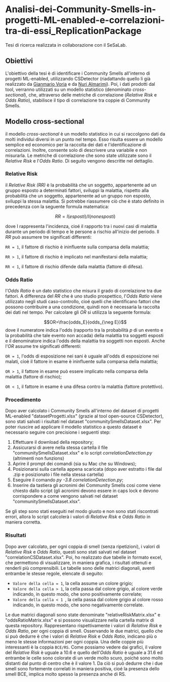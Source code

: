# Analisi-dei-Community-Smells-in-progetti-ML-enabled-e-correlazioni-tra-di-essi_ReplicationPackage
Tesi di ricerca realizzata in collaborazione con il SeSaLab.

## Obiettivi
L'obiettivo della tesi è di identificare i Community Smells all'interno di progetti ML-enabled, utilizzando CSDetector (riadattando quello li già realizzato da [Gianmario Voria](https://github.com/gianwario) e da [Nuri Almarimi](https://github.com/Nuri22)). Poi, i dati prodotti dal tool, verranno utilizzati su un modello statistico (denominato *cross-sectional*), che, attraverso delle metriche di correlazione (*Relative Risk* e *Odds Ratio*), stabilisce il tipo di correlazione tra coppie di Community Smells. 

## Modello cross-sectional
il modello *cross-sectional* è un modello statistico in cui si raccolgono dati da molti individui diversi in un punto nel tempo. Esso risulta essere un modello semplice ed economico per la raccolta dei dati e l'identificazione di correlazioni. Inoltre, consente solo di descrivere una variabile e non misurarla. Le metriche di correlazione che sono state utilizzate sono il *Relative Risk* e l'*Odds Ratio*. Di seguito vengono descritte nel dettaglio.

### Relative Risk
il *Relative Risk (RR)* è la probabilità che un soggetto, appartenente ad un gruppo esposto a determinati fattori, sviluppi la malattia, rispetto alla probabilità che un soggetto, appartenente ad un gruppo non esposto, sviluppi la stessa malattia. Si potrebbe riassumere ciò che è stato definito in precedenza con la seguente formula matematica:

$$RR=I(esposti)/I(non esposti)$$

dove I rappresenta l'incidenza, cioé il rapporto tra i nuovi casi di malattia durante un periodo di tempo e le persone a rischio all'inizio del periodo. Il *RR* può assumere tre significati differenti:

<code>RR = 1</code>, il fattore di rischio è ininfluente sulla comparsa della malattia;

<code>RR > 1</code>, il fattore di rischio è implicato nel manifestarsi della malattia;

<code>RR < 1</code>, il fattore di rischio difende dalla malattia (fattore di difesa).

### Odds Ratio
l'*Odds Ratio* è un dato statistico che misura il grado di correlazione tra due fattori. A differenza del *RR* che è uno studio prospettico, l'*Odds Ratio* viene utilizzato negli studi caso-controllo, cioé quelli che identificano fattori che possono contribuire a una condizione, quindi non è necessaria la raccolta dei dati nel tempo. Per calcolare gli *OR* si utilizza la seguente formula: 

$$OR=\frac{odds_E}{odds_{\neg E}}$$
dove il numeratore indica l'odds (rapporto tra la probabilità *p* di un evento e la probabilità che tale evento non accada) della malattia tra soggetti esposti e il denominatore indica l'odds della malattia tra soggetti non esposti. Anche l'*OR* assume tre significati differenti:

<code>OR = 1</code>, l'odds di esposizione nei sani è uguale all'odds di esposizione nei malati, cioè il fattore in esame è ininfluente sulla comparsa della malattia;

<code>OR > 1</code>, il fattore in esame può essere implicato nella comparsa della malattia (fattore di rischio);

<code>OR < 1</code>, il fattore in esame è una difesa contro la malattia (fattore protettivo).
### Procedimento
Dopo aver calcolato i Community Smells all'interno del dataset di progetti ML-enabled "datasetProgetti.xlsx" (grazie al tool open-source CSDetector), sono stati salvati i risultati nel dataset "communitySmellsDataset.xlsx". Per poter riuscire ad applicare il modello statistico a questo dataset è necessario seguire con precisione i seguenti step:
1. Effettuare il download della repository;
2. Assicurarsi di avere nella stessa cartella il file "communitySmellsDataset.xlsx" e lo script *correlationDetection.py* (altrimenti non funzions)
3. Aprire il prompt dei comandi (sia su Mac che su Windows);
4. Posizionarsi sulla cartella appena scaricata (dopo aver estratto i file dal .zip e posizionato i file nella stessa cartella)
5. Eseguire il comando *py -3.8 correlationDetection.py*;
6. Inserire da tastiera gli acronimi dei Community Smells cosi come viene chiesto dallo script (gli acronimi devono essere in caps lock e devono corrispondere a come vengono salvati nel dataset "communitySmellsDataset.xlsx".

Se gli step sono stati eseguiti nel modo giusto e non sono stati riscontrati errori, allora lo script calcolerà i valori di *Relative Risk* e *Odds Ratio* in maniera corretta. 

### Risultati
Dopo aver calcolato, per ogni coppia di smell (senza ripetizioni), i valori di *Relative Risk* e *Odds Ratio*, questi sono stati salvati nel dataset "correlationCSDataset.xlsx". Poi, ho realizzato due tabelle in formato excel, che permettono di visualizzare, in maniera grafica, i risultati ottenuti e renderli più comprensibili. Le tabelle sono delle matrici diagonali, aventi entrambe le stesse regole, elencate di seguito:
* <code>Valore della cella = 1</code>, la cella assume un colore grigio;
* <code>Valore della cella > 1</code>, la cella passa dal colore grigio, al colore verde indicando, in questo modo, che sono positivamente correlate;
* <code>Valore della cella < 1 </code>, la cella passa dal colore grigio al colore rosso indicando, in questo modo, che sono negativamente correlate.

Le due matrici diagonali sono state denominate "relativeRiskMatrix.xlsx" e "oddsRatioMatrix.xlsx" e si possono visualizzare nella cartella matrix di questa repository. Rappresentano rispettivamente i valori di *Relative Risk* e *Odds Ratio*, per ogni coppia di smell. Osservando le due matrici, quello che si può dedurre è che i valori di *Relative Risk* e *Odds Ratio*, indicano più o meno le stesse informazioni per ogni coppia. Una delle coppie più interessanti è la coppia <code>BCE/RS</code>. Come possiamo vedere dai grafici, il valore del *Relative Risk* è uguale a 10.6 e quello dell'*Odds Ratio* è uguale a 31.6 ed entrambe le celle sono colorate di un verde molto scuro, poiché sono molto distanti dal punto di centro che è il valore 1. Da ciò si può dedurre che i due smell sono fortemente correlati in maniera positiva, cioé la presenza dello smell BCE, implica molto spesso la presenza anche di RS.
